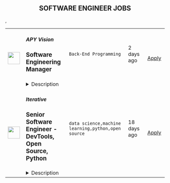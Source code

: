 <div align="center"><h2>SOFTWARE ENGINEER JOBS</h2></div><table><tr>
                <td width="100" height="100" rowspan="2">
                    <img src="https://wwr-pro.s3.amazonaws.com/logos/0081/7254/logo.gif" width="38px" height="auto">
                </td>
                <td width="300">
                    <h5>APY Vision</h5>
                    <h3> Software Engineering Manager</h3>
                </td>
                <td width="300">
                    <code>Back-End Programming</code>
                </td>
                <td width="200">
                <text>2 days ago</text>
                </td>
                <td width="100" rowspan="2">
                <a href="https://weworkremotely.com/remote-jobs/apy-vision-software-engineering-manager" align="right" target="_blank">Apply</a>
                </td>
            </tr>
            <tr>
                <td colspan="3">
                <details><summary>Description</summary>
                <img src="https://we-work-remotely.imgix.net/logos/0081/7254/logo.gif?ixlib=rails-4.0.0&w=50&h=50&dpr=2&fit=fill&auto=compress" />

<p>
  <strong>Headquarters:</strong> Singapore
    <br /><strong>URL:</strong> <a href="https://apy.vision">https://apy.vision</a>
</p>

<div>
<strong>About the role<br></strong><br>
</div><div>We’re looking for a Software Engineering Manager to join our core platform team. If you are looking for a challenge and want to shape the future of Web3, please come to talk to us.</div><div>
<br>Web3 experience is not required, as we can get you up to speed with our one-week course when you start.</div><div>Your team will focus on building a data platform that will enable other developers to build data integrations revolving around user account financial statements.</div><div>
<br><strong>What you’ll do as a Software Engineering Manager</strong>
</div><ul>
<li>You will lead and manage a team of engineers to support our data platform.</li>
<li>Support the engineers on your team through career development and continuous feedback.</li>
<li>Drive technical discovery through collaboration with your team and potential customers (protocols).</li>
<li>Implement software alongside your team members when necessary.</li>
<li>Collaborate with business leads across the company to define milestones and deliveries for new functionality to be added to existing applications.</li>
<li>Take an active part in improving and optimising the system’s core.</li>
<li>Care about agility as much as you care about scalability. We continue to launch products very quickly and are looking for a team that can pivot at a moment’s notice.</li>
<li>Work with your team under quick deadlines to design, build, and deliver innovative applications.</li>
<li>Ensure alignment with software development standards and methodologies.</li>
<li>Facilitate production issues as incident commander and be part of a cross-functional team with end-to-end responsibility for the final product.</li>
<li>You will act as the glue for building a top-notch team that will transform Web3 analytics through highly scalable technology. </li>
</ul><div><strong>What you’ll bring</strong></div><ul>
<li>7+ years of working experience with applications based on NodeJS, Ruby and/or other languages.</li>
<li>5+ years of working experience with API development.</li>
<li>Experience managing a small team of engineers (3 or more) and working with stakeholders, and contributing to product definition.</li>
<li>Strong knowledge of Typescript as well as Spark, Databricks, RabbitMQ, Redis, and SQL.</li>
<li>Experience with Docker and Kubernetes.</li>
<li>Understanding of large-scale, distributed systems and microservice architecture.</li>
</ul><div><strong>Who you’ll be working with</strong></div><ul>
<li>You will work with the management of the company, shaping the direction of the product</li>
<li>You will work closely with the Product Lead, and the Tech lead to define work and specify features defined in the roadmap</li>
<li>You will build and lead a team of engineers shipping critical features</li>
</ul>

<p><strong>To apply:</strong> <a href="https://weworkremotely.com/remote-jobs/apy-vision-software-engineering-manager">https://weworkremotely.com/remote-jobs/apy-vision-software-engineering-manager</a></p>

                </details>
                </td>
            </tr>,<tr>
                <td width="100" height="100" rowspan="2">
                    <img src="https://wwr-pro.s3.amazonaws.com/logos/0064/8613/logo.gif" width="38px" height="auto">
                </td>
                <td width="300">
                    <h5>Chainlink Labs</h5>
                    <h3> Senior Software Engineer, Economics</h3>
                </td>
                <td width="300">
                    <code>All Other Remote</code>
                </td>
                <td width="200">
                <text>2 days ago</text>
                </td>
                <td width="100" rowspan="2">
                <a href="https://weworkremotely.com/remote-jobs/chainlink-labs-senior-software-engineer-economics" align="right" target="_blank">Apply</a>
                </td>
            </tr>
            <tr>
                <td colspan="3">
                <details><summary>Description</summary>
                <img src="https://we-work-remotely.imgix.net/logos/0064/8613/logo.gif?ixlib=rails-4.0.0&w=50&h=50&dpr=2&fit=fill&auto=compress" />

<p>
  <strong>Headquarters:</strong> United States
    <br /><strong>URL:</strong> <a href="https://chainlinklabs.com/careers">https://chainlinklabs.com/careers</a>
</p>

<div>Chainlink decentralized oracle networks provide tamper-proof inputs, outputs, and computations to support advanced smart contracts on any blockchain. As the ecosystem continues to grow at an explosive pace we are building the infrastructure to further secure the reliability of our networks and incentivize good behavior </div><div><br></div><div>As a software engineer on the <strong>Economics</strong> team, you will develop highly impactful products that further secure Chainlink oracle networks to provide best in class off-chain data to the blockchain ecosystem. You will work closely with all functions at Chainlink, from engineering, operations, finance, marketing, and more to ensure the team releases easy to use and easy to manage smart contract driven products. Your core team will be composed of smart contract and software engineers and you will report to the engineering lead on the team.</div><div>
<strong><br>Your Impact<br></strong><br>
</div><ul>
<li>Owning large components of the architecture that secures Chainlink data feeds</li>
<li>Work closely with fellow engineers to build the end to end experience for your products, which range from web to data services, smart contracts and more</li>
<li>Work closely with operations to ensure smooth deployment and management</li>
<li>Partner with the research team to build products that are practical and easy to use</li>
<li>Collaborate with non-technical stakeholders to ensure you build products that delivery positive user experience and meets business constraints</li>
</ul><div>
<strong><br>Requirements<br></strong><br>
</div><ul>
<li>3+ years of professional engineering experience working in a collaborative product-driven environment</li>
<li>Deployed multiple smart contracts to Ethereum mainnet or an EVM compatible chain that secured substantial user funds</li>
<li>Deep understanding of Solidity and the EVM</li>
<li>Active participant in the blockchain ecosystem as a user</li>
<li>Experience owning multi month long projects, including communication of progress, dependencies, and risk mitigation directly with stakeholders and partners</li>
<li>Computer science fundamentals and systems design</li>
<li>Experience in Rust, TypeScript, AWS</li>
<li>Experience developing smart contracts on non-EVM blockchains</li>
<li>Experience building dApps end to end</li>
<li>Experience working with a team located across multiple time zones</li>
</ul><div><br></div><div><strong>Our Stack</strong></div><div>TypeScript, Solidity, Rust, AWS</div><div><br></div><div><br></div><div><strong>Our Principles</strong></div><div><br></div><div>At Chainlink Labs, we’re committed to the key operating principles of ownership, focus, and open dialogue. We practice complete ownership, where everyone goes the extra mile to own outcomes into success. We understand that unflinching focus is a superpower and is how we channel our activity into technological achievements for the benefit of our entire ecosystem. We embrace open dialogue and critical feedback to arrive at an accurate and truthful picture of reality that promotes both personal and organizational growth.</div><div><br></div><div><strong>About Chainlink Labs</strong></div><div><br></div><div>Chainlink is the industry standard oracle network for connecting smart contracts to the real world. With Chainlink, developers can build hybrid smart contracts that combine on-chain code with an extensive collection of secure off-chain services powered by Decentralized Oracle Networks. Managed by a global, decentralized community of hundreds of thousands of people, Chainlink is introducing a fairer model for contracts. Its network currently secures billions of dollars in value for smart contracts across the decentralized finance (DeFi), insurance, and gaming ecosystems, among others. The full vision of the Chainlink Network can be found in the <a href="https://research.chain.link/whitepaper-v2.pdf">Chainlink 2.0 whitepaper</a>. Chainlink is trusted by hundreds of organizations—from global enterprises to projects at the forefront of the blockchain economy—to deliver definitive truth via secure, reliable data.  </div><div><br></div><div>This role is location agnostic anywhere in the world, but we ask that you overlap some working hours with Eastern Standard Time (EST).</div><div><br></div><div>We are a fully distributed team and have the tools and benefits to support you in your remote work environment.</div><div><br></div><div><em>Chainlink Labs is an Equal Opportunity Employer.</em></div>

<p><strong>To apply:</strong> <a href="https://weworkremotely.com/remote-jobs/chainlink-labs-senior-software-engineer-economics">https://weworkremotely.com/remote-jobs/chainlink-labs-senior-software-engineer-economics</a></p>

                </details>
                </td>
            </tr>,<tr>
                <td width="100" height="100" rowspan="2">
                    <img src="https://remotive.com/job/1187421/logo" width="38px" height="auto">
                </td>
                <td width="300">
                    <h5>Iterative</h5>
                    <h3>Senior Software Engineer - Front-end, Typescript</h3>
                </td>
                <td width="300">
                    <code>backend,git,machine learning,python</code>
                </td>
                <td width="200">
                <text>18 days ago</text>
                </td>
                <td width="100" rowspan="2">
                <a href="https://remotive.com/remote-jobs/software-dev/senior-software-engineer-front-end-typescript-1187421" align="right" target="_blank">Apply</a>
                </td>
            </tr>
            <tr>
                <td colspan="3">
                <details><summary>Description</summary>
                <p>The ML tools ecosystem is what JS space was 10 years ago: there’s a clear need for better tools, frameworks, and open standards. <span class="notion-enable-hover" style="font-style: italic;">ITERATIVE</span> is already a well known company in this fast-evolving space with a big, engaged open-source community. Please consider joining our <span class="notion-enable-hover" style="font-style: italic;">remote-first team</span> if you love open-source, if you’re interested in building dev tools and simplifying the lives of many, many developers in ML.</p>
<p><span style="font-weight: 600; color: #000000; letter-spacing: 0.75px;"><br class="Apple-interchange-newline">Job Description</span></p>
<p>We’re seeking<span class="notion-enable-hover" style="font-weight: 600;"> </span><span class="notion-enable-hover">TypeScript front-end engineers to build our</span><span class="notion-enable-hover"> <a href="https://studio.iterative.ai/" rel="nofollow" style="font-weight: 600;">SaaS product</a> and a</span><span class="notion-enable-hover" style="font-weight: 600;"> VS Code UI</span> (to be open sourced soon!) for our popular machine learning tools: <a class="notion-link-token notion-enable-hover" href="http://dvc.org/" rel="nofollow" style="cursor: pointer; overflow-wrap: break-word;" target="_blank"><span class="link-annotation-unknown-block-id--1168671846" style="border-bottom-width: 0.05em; border-color: rgba(55, 53, 47, 0.4); opacity: 0.7;">DVC</span></a> (9k+ <span style="line-height: 1em; white-space: nowrap; ">⭐</span>on GitHub) and <a class="notion-link-token notion-enable-hover" href="http://cml.dev/" rel="nofollow" style="cursor: pointer; overflow-wrap: break-word;" target="_blank"><span class="link-annotation-unknown-block-id--2051758088" style="border-bottom-width: 0.05em; border-color: rgba(55, 53, 47, 0.4); opacity: 0.7;">CML</span></a> (3k+ <span style="line-height: 1em; white-space: nowrap; ">⭐</span> on GitHub).</p>
<p><span style="color: var(--remotive-chocolate);">If you have experience with dev tools like GitHub, UI plugins for Git, etc., you should have some sense what the project is like (if not, check our <a href="https://iterative.ai/" rel="nofollow">site</a>).</span></p>
<p> </p>
<p class="h3">Tech Stack</p>
<ul>
<li>TypeScript</li>
</ul>
<ul>
<li>Node</li>
</ul>
<ul>
<li>React</li>
</ul>
<ul>
<li>Python (on the backend)</li>
</ul>
<p> </p>
<p class="h3">Must have</p>
<ul>
<li>Strong TS/JS/Node experience (5+ years)</li>
</ul>
<ul>
<li>Excellent communication skills and a positive mindset 🤗</li>
</ul>
<ul>
<li>Initiative to help shape the engineering practices, products, and culture of a young startup</li>
</ul>
<p><br><br></p>
<p class="h3">Nice to have</p>
<ul>
<li>Python or open source experience - good to have</li>
</ul>
<ul>
<li>Some domain knowledge (DS/ML understanding) - an advantage</li>
</ul>
<p> </p>
<img src="https://remotive.com/job/track/1187421/blank.gif?source=public_api" alt=""/>
                </details>
                </td>
            </tr>,<tr>
                <td width="100" height="100" rowspan="2">
                    <img src="https://remotive.com/job/1187416/logo" width="38px" height="auto">
                </td>
                <td width="300">
                    <h5>Iterative</h5>
                    <h3>Senior Software Engineer  - DevTools, Open Source, Python</h3>
                </td>
                <td width="300">
                    <code>data science,machine learning,python,open source</code>
                </td>
                <td width="200">
                <text>18 days ago</text>
                </td>
                <td width="100" rowspan="2">
                <a href="https://remotive.com/remote-jobs/software-dev/senior-software-engineer-devtools-open-source-python-1187416" align="right" target="_blank">Apply</a>
                </td>
            </tr>
            <tr>
                <td colspan="3">
                <details><summary>Description</summary>
                <p><strong>Job Description</strong></p>
<p>Strong Python knowledge and excellent coding culture (standards, unit test, etc) are required. Alternatively, strong skill in other languages along with some knowledge of Python is also acceptable.</p>
<p><br><br></p>
<div class="h3">Responsibilities</div>
<ul>
<li>Discuss and research issues, features, new products.</li>
</ul>
<ul>
<li>Write code (see some <a class="postings-link" href="https://github.com/iterative/dvc/pulls?q=is%3Apr+is%3Aclosed" rel="nofollow"><strong>PR examples</strong></a>).</li>
</ul>
<ul>
<li>Write docs if needed for your code (see this <a class="postings-link" href="https://github.com/iterative/dvc.org" rel="nofollow"><strong>repo</strong></a>).</li>
</ul>
<ul>
<li>Being actively involved with the community - talk to users on Github, Discord, forum.</li>
</ul>
<p><br><br></p>
<div class="h3">Must have</div>
<ul>
<li>Motivation and interest</li>
</ul>
<ul>
<li>Remote work self-discipline</li>
</ul>
<ul>
<li>Excellent communication skills - clear, constructive, and respectful dialog with other team members, community.</li>
</ul>
<ul>
<li>Can focus and deliver a task w/o constantly switching to other stuff - respect team's planning, deadlines, etc</li>
</ul>
<p><br><br></p>
<div class="h3">Great to have</div>
<ul>
<li>Experience working remotely</li>
</ul>
<ul>
<li>Open source contributions or experience of maintaining, developing an open source project</li>
</ul>
<ul>
<li>System programming experience - kernel, databases, etc.</li>
</ul>
<ul>
<li>Machine learning or data science experience</li>
</ul>
<img src="https://remotive.com/job/track/1187416/blank.gif?source=public_api" alt=""/>
                </details>
                </td>
            </tr></table>